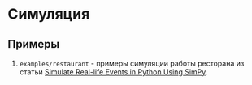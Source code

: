 # Симуляция

## Примеры

1. `examples/restaurant` - примеры симуляции работы ресторана из статьи [Simulate Real-life Events in Python Using SimPy](https://towardsdatascience.com/simulate-real-life-events-in-python-using-simpy-e6d9152a102f).